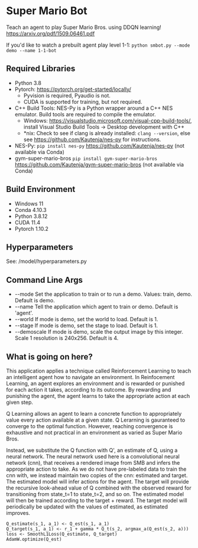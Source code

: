 # Super Mario Bot
Teach an agent to play Super Mario Bros. using DDQN learning!
https://arxiv.org/pdf/1509.06461.pdf

If you'd like to watch a prebuilt agent play level 1-1:
`python smbot.py --mode demo --name 1-1-bot`

## Required Libraries
- Python 3.8
- Pytorch: https://pytorch.org/get-started/locally/
    - Pyvision is required, Pyaudio is not.
    - CUDA is supported for training, but not required.
- C++ Build Tools: NES-Py is a Python wrapper around a C++ NES emulator. Build tools are required to compile the emulator.
    - Windows: https://visualstudio.microsoft.com/visual-cpp-build-tools/, install Visual Studio Build Tools -> Desktop development with C++
    - *nix: Check to see if clang is already installed: `clang --version`, else see https://github.com/Kautenja/nes-py for instructions.
- NES-Py: `pip install nes-py` https://github.com/Kautenja/nes-py (not available via Conda)
- gym-super-mario-bros `pip install gym-super-mario-bros` https://github.com/Kautenja/gym-super-mario-bros (not available via Conda)

## Build Environment
- Windows 11
- Conda 4.10.3
- Python 3.8.12
- CUDA 11.4
- Pytorch 1.10.2

## Hyperparameters
See: /model/hyperparameters.py

## Command Line Args
- --mode        Set the application to train or to run a demo. Values: train, demo. Default is demo.
- --name        Tell the application which agent to train or demo. Default is 'agent'.
- --world       If mode is demo, set the world to load. Default is 1.
- --stage       If mode is demo, set the stage to load. Default is 1.
- --demoscale   If mode is demo, scale the output image by this integer. Scale 1 resolution is 240x256. Default is 4.

## What is going on here?
This application applies a technique called Reinforcement Learning to teach an intelligent agent how to navigate an environment.
In Reinfocement Learning, an agent explores an environment and is rewarded or punished for each action it takes, according to its outcome.
By rewarding and punishing the agent, the agent learns to take the appropriate action at each given step.

Q Learning allows an agent to learn a concrete function to appropriately value every action available at a given state.
Q Lerarning is gauranteed to converge to the optimal function. However, reaching convergence is exhaustive and not practical
in an environment as varied as Super Mario Bros.

Instead, we substitute the Q function with Q', an estimate of Q, using a neural network. The neural network used here is
a convolutional neural network (cnn), that receives a rendered image from SMB and infers the appropriate action to take.
As we do not have pre-labeled data to train the cnn with, we instead maintain two copies of the cnn: estimated and target.
The estimated model will infer actions for the agent. The target will provide the recursive look-ahead value of Q combined with 
the observed reward for transitioning from state_t=1 to state_t=2, and so on. The estimated model will then be trained according 
to the target + reward. The target model will periodically be updated with the values of estimated, as estimated improves.

`Q_estimate(s_1, a_1) <- Q_est(s_1, a_1)`<br>
`Q_target(s_1, a_1) <- r_1 + gamma * Q_t(s_2, argmax_a(Q_est(s_2, a)))`<br>
`loss <- SmoothL1Loss(Q_estimate, Q_target)`<br>
`AdamW.optimize(Q_est)`